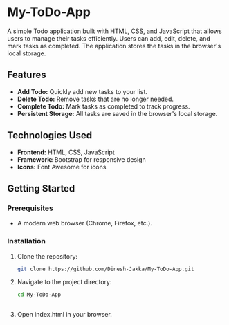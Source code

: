 # My-ToDo-App

A simple Todo application built with HTML, CSS, and JavaScript that allows users to manage their tasks efficiently. Users can add, edit, delete, and mark tasks as completed. The application stores the tasks in the browser's local storage.

## Features

- **Add Todo:** Quickly add new tasks to your list.
- **Delete Todo:** Remove tasks that are no longer needed.
- **Complete Todo:** Mark tasks as completed to track progress.
- **Persistent Storage:** All tasks are saved in the browser's local storage.

## Technologies Used

- **Frontend:** HTML, CSS, JavaScript
- **Framework:** Bootstrap for responsive design
- **Icons:** Font Awesome for icons

## Getting Started

### Prerequisites

- A modern web browser (Chrome, Firefox, etc.).

### Installation

1. Clone the repository:
   ```bash
   git clone https://github.com/Dinesh-Jakka/My-ToDo-App.git
   
2. Navigate to the project directory:
   ```bash
   cd My-ToDo-App 
  
3. Open index.html in your browser.
  
